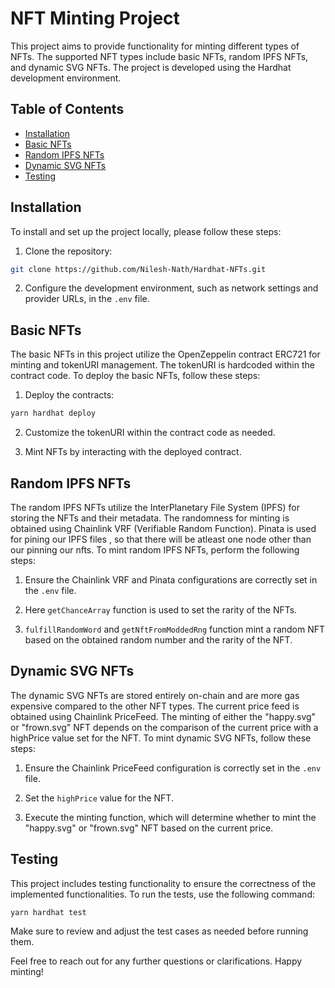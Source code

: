 # NFT Minting Project

This project aims to provide functionality for minting different types of NFTs. The supported NFT types include basic NFTs, random IPFS NFTs, and dynamic SVG NFTs. The project is developed using the Hardhat development environment.

## Table of Contents

- [Installation](#installation)
- [Basic NFTs](#basic-nfts)
- [Random IPFS NFTs](#random-ipfs-nfts)
- [Dynamic SVG NFTs](#dynamic-svg-nfts)
- [Testing](#testing)

## Installation

To install and set up the project locally, please follow these steps:

1. Clone the repository:

```bash
git clone https://github.com/Nilesh-Nath/Hardhat-NFTs.git
```

2. Configure the development environment, such as network settings and provider URLs, in the `.env` file.

## Basic NFTs

The basic NFTs in this project utilize the OpenZeppelin contract ERC721 for minting and tokenURI management. The tokenURI is hardcoded within the contract code. To deploy the basic NFTs, follow these steps:

1. Deploy the contracts:

```bash
yarn hardhat deploy
```

2. Customize the tokenURI within the contract code as needed.

3. Mint NFTs by interacting with the deployed contract.

## Random IPFS NFTs

The random IPFS NFTs utilize the InterPlanetary File System (IPFS) for storing the NFTs and their metadata. The randomness for minting is obtained using Chainlink VRF (Verifiable Random Function). Pinata is used for pining our IPFS files , so that there will be atleast one node other than our pinning our nfts. To mint random IPFS NFTs, perform the following steps:

1. Ensure the Chainlink VRF and Pinata configurations are correctly set in the `.env` file.

2. Here `getChanceArray` function is used to set the rarity of the NFTs.

3. `fulfillRandomWord` and `getNftFromModdedRng` function mint a random NFT based on the obtained random number and the rarity of the NFT.

## Dynamic SVG NFTs

The dynamic SVG NFTs are stored entirely on-chain and are more gas expensive compared to the other NFT types. The current price feed is obtained using Chainlink PriceFeed. The minting of either the "happy.svg" or "frown.svg" NFT depends on the comparison of the current price with a highPrice value set for the NFT. To mint dynamic SVG NFTs, follow these steps:

1. Ensure the Chainlink PriceFeed configuration is correctly set in the `.env` file.

2. Set the `highPrice` value for the NFT.

3. Execute the minting function, which will determine whether to mint the "happy.svg" or "frown.svg" NFT based on the current price.

## Testing

This project includes testing functionality to ensure the correctness of the implemented functionalities. To run the tests, use the following command:

```bash
yarn hardhat test
```

Make sure to review and adjust the test cases as needed before running them.

Feel free to reach out for any further questions or clarifications. Happy minting!
